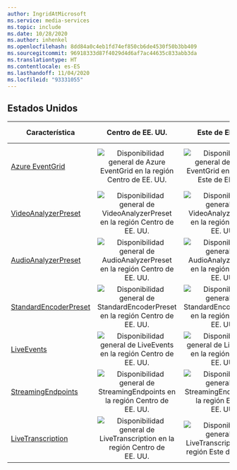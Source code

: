 ```yaml
---
author: IngridAtMicrosoft
ms.service: media-services
ms.topic: include
ms.date: 10/28/2020
ms.author: inhenkel
ms.openlocfilehash: 8dd84a0c4eb1fd74ef850cb6de4530f50b3bb409
ms.sourcegitcommit: 96918333d87f4029d4d6af7ac44635c833abb3da
ms.translationtype: HT
ms.contentlocale: es-ES
ms.lasthandoff: 11/04/2020
ms.locfileid: "93331055"
---
```

<!--Feature availability in region-->

## <a name="united-states"></a>Estados Unidos

| Característica | Centro de EE. UU. | Este de EE. UU. | Este de EE. UU. 2 | Centro-Norte de EE. UU | Centro-sur de EE. UU. | Oeste de EE. UU. | Oeste de EE. UU. 2 | Centro-Oeste de EE. UU.|
| --- | :---: | :---: | :---: | :---: | :---: | :---: | :---: | :---: |
| [Azure EventGrid](../reacting-to-media-services-events.md) | ![Disponibilidad general de Azure EventGrid en la región Centro de EE. UU.](../media/azure-clouds-regions/ga.svg) | ![Disponibilidad general de Azure EventGrid en la región Este de EE. UU.](../media/azure-clouds-regions/ga.svg) | ![Disponibilidad general de Azure EventGrid en la región Este de EE. UU. 2.](../media/azure-clouds-regions/ga.svg) | ![Disponibilidad general de Azure EventGrid en la región Centro-norte de EE. UU.](../media/azure-clouds-regions/ga.svg) | ![Disponibilidad general de Azure EventGrid en la región Centro-sur de EE. UU.](../media/azure-clouds-regions/ga.svg) | ![Disponibilidad general de Azure EventGrid en la región Oeste de EE. UU.](../media/azure-clouds-regions/ga.svg) | ![Disponibilidad general de Azure EventGrid en la región Oeste de EE. UU. 2.](../media/azure-clouds-regions/ga.svg) |  ![Disponibilidad general de Azure EventGrid en la región Centro-oeste de EE. UU.](../media/azure-clouds-regions/ga.svg) |
| [VideoAnalyzerPreset](../analyzing-video-audio-files-concept.md) | ![Disponibilidad general de VideoAnalyzerPreset en la región Centro de EE. UU.](../media/azure-clouds-regions/ga.svg) | ![Disponibilidad general de VideoAnalyzerPreset en la región Este de EE. UU.](../media/azure-clouds-regions/ga.svg) | ![Disponibilidad general de VideoAnalyzerPreset en la región Este de EE. UU. 2.](../media/azure-clouds-regions/ga.svg) | ![Disponibilidad general de VideoAnalyzerPreset en la región Centro-norte de EE. UU.](../media/azure-clouds-regions/ga.svg) | ![Disponibilidad general de VideoAnalyzerPreset en la región Centro-sur de EE. UU.](../media/azure-clouds-regions/ga.svg) | ![Disponibilidad general de VideoAnalyzerPreset en la región Oeste de EE. UU.](../media/azure-clouds-regions/ga.svg) | ![Disponibilidad general de VideoAnalyzerPreset en la región Oeste de EE. UU. 2.](../media/azure-clouds-regions/ga.svg) |  ![Disponibilidad general de VideoAnalyzerPreset en la región Centro-oeste de EE. UU.](../media/azure-clouds-regions/ga.svg) |
| [AudioAnalyzerPreset](../analyzing-video-audio-files-concept.md) | ![Disponibilidad general de AudioAnalyzerPreset en la región Centro de EE. UU.](../media/azure-clouds-regions/ga.svg) | ![Disponibilidad general de AudioAnalyzerPreset en la región Este de EE. UU.](../media/azure-clouds-regions/ga.svg) | ![Disponibilidad general de AudioAnalyzerPreset en la región Este de EE. UU. 2.](../media/azure-clouds-regions/ga.svg) | ![Disponibilidad general de AudioAnalyzerPreset en la región Centro-norte de EE. UU.](../media/azure-clouds-regions/ga.svg) | ![Disponibilidad general de AudioAnalyzerPreset en la región Centro-sur de EE. UU.](../media/azure-clouds-regions/ga.svg) |  ![Disponibilidad general de AudioAnalyzerPreset en la región Oeste de EE. UU.](../media/azure-clouds-regions/ga.svg) | ![Disponibilidad general de AudioAnalyzerPreset en la región Oeste de EE. UU. 2.](../media/azure-clouds-regions/ga.svg) |  ![Disponibilidad general de AudioAnalyzerPreset en la región Centro-oeste de EE. UU.](../media/azure-clouds-regions/ga.svg) |
| [StandardEncoderPreset](../encoding-concept.md) | ![Disponibilidad general de StandardEncoderPreset en la región Centro de EE. UU.](../media/azure-clouds-regions/ga.svg) | ![Disponibilidad general de StandardEncoderPreset en la región Este de EE. UU.](../media/azure-clouds-regions/ga.svg) | ![Disponibilidad general de StandardEncoderPreset en la región Este de EE. UU. 2.](../media/azure-clouds-regions/ga.svg) | ![Disponibilidad general de StandardEncoderPreset en la región Centro-norte de EE. UU.](../media/azure-clouds-regions/ga.svg) | ![Disponibilidad general de StandardEncoderPreset en la región Centro-sur de EE. UU.](../media/azure-clouds-regions/ga.svg) |  ![Disponibilidad general de StandardEncoderPreset en la región Oeste de EE. UU.](../media/azure-clouds-regions/ga.svg) | ![Disponibilidad general de StandardEncoderPreset en la región Oeste de EE. UU. 2.](../media/azure-clouds-regions/ga.svg) |  ![Disponibilidad general de StandardEncoderPreset en la región Centro-oeste de EE. UU.](../media/azure-clouds-regions/ga.svg) |
| [LiveEvents](../live-streaming-overview.md) | ![Disponibilidad general de LiveEvents en la región Centro de EE. UU.](../media/azure-clouds-regions/ga.svg) | ![Disponibilidad general de LiveEvents en la región Este de EE. UU.](../media/azure-clouds-regions/ga.svg) | ![Disponibilidad general de LiveEvents en la región Este de EE. UU. 2.](../media/azure-clouds-regions/ga.svg) | ![Disponibilidad general de LiveEvents en la región Centro-norte de EE. UU.](../media/azure-clouds-regions/ga.svg) | ![Disponibilidad general de LiveEvents en la región Centro-sur de EE. UU.](../media/azure-clouds-regions/ga.svg) |  ![Disponibilidad general de LiveEvents en la región Oeste de EE. UU.](../media/azure-clouds-regions/ga.svg) | ![Disponibilidad general de LiveEvents en la región Oeste de EE. UU. 2.](../media/azure-clouds-regions/ga.svg) |  ![Disponibilidad general de LiveEvents en la región Centro-oeste de EE. UU.](../media/azure-clouds-regions/ga.svg) |
| [StreamingEndpoints](../streaming-endpoint-concept.md) | ![Disponibilidad general de StreamingEndpoints en la región Centro de EE. UU.](../media/azure-clouds-regions/ga.svg) | ![Disponibilidad general de StreamingEndpoints en la región Este de EE. UU.](../media/azure-clouds-regions/ga.svg) | ![Disponibilidad general de StreamingEndpoints en la región Este de EE. UU. 2.](../media/azure-clouds-regions/ga.svg) | ![Disponibilidad general de StreamingEndpoints en la región Centro-norte de EE. UU.](../media/azure-clouds-regions/ga.svg) | ![Disponibilidad general de StreamingEndpoints en la región Centro-sur de EE. UU.](../media/azure-clouds-regions/ga.svg) |![Disponibilidad general de StreamingEndpoints en la región Oeste de EE. UU.](../media/azure-clouds-regions/ga.svg) | ![Disponibilidad general de StreamingEndpoints en la región Oeste de EE. UU. 2.](../media/azure-clouds-regions/ga.svg) |  ![Disponibilidad general de StreamingEndpoints en la región Centro-oeste de EE. UU.](../media/azure-clouds-regions/ga.svg) |
| [LiveTranscription](../live-transcription.md) | ![Disponibilidad general de LiveTranscription en la región Centro de EE. UU.](../media/azure-clouds-regions/ga.svg) | ![Disponibilidad general de LiveTranscription en la región Este de EE. UU.](../media/azure-clouds-regions/ga.svg) | ![Disponibilidad general de LiveTranscription en la región Este de EE. UU. 2.](../media/azure-clouds-regions/ga.svg) | ![Disponibilidad general de LiveTranscription en la región Centro-norte de EE. UU.](../media/azure-clouds-regions/ga.svg) | ![Disponibilidad general de LiveTranscription en la región Centro-sur de EE. UU.](../media/azure-clouds-regions/ga.svg) |![Disponibilidad general de LiveTranscription en la región Oeste de EE. UU.](../media/azure-clouds-regions/ga.svg) | ![Disponibilidad general de LiveTranscription en la región Oeste de EE. UU. 2.](../media/azure-clouds-regions/ga.svg) |  ![Disponibilidad general de LiveTranscription en la región Centro-oeste de EE. UU.](../media/azure-clouds-regions/ga.svg) |